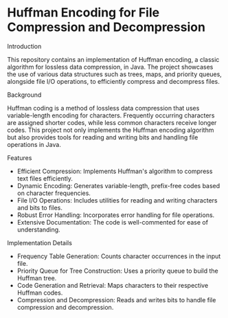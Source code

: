 # Huffman Encoding for File Compression and Decompression


Introduction

This repository contains an implementation of Huffman encoding, a classic algorithm for lossless data compression, in Java. The project showcases the use of various data structures such as trees, maps, and priority queues, alongside file I/O operations, to efficiently compress and decompress files.

Background

Huffman coding is a method of lossless data compression that uses variable-length encoding for characters. Frequently occurring characters are assigned shorter codes, while less common characters receive longer codes. This project not only implements the Huffman encoding algorithm but also provides tools for reading and writing bits and handling file operations in Java.

Features

- Efficient Compression: Implements Huffman's algorithm to compress text files efficiently.
- Dynamic Encoding: Generates variable-length, prefix-free codes based on character frequencies.
- File I/O Operations: Includes utilities for reading and writing characters and bits to files.
- Robust Error Handling: Incorporates error handling for file operations.
- Extensive Documentation: The code is well-commented for ease of understanding.

Implementation Details

- Frequency Table Generation: Counts character occurrences in the input file.
- Priority Queue for Tree Construction: Uses a priority queue to build the Huffman tree.
- Code Generation and Retrieval: Maps characters to their respective Huffman codes.
- Compression and Decompression: Reads and writes bits to handle file compression and decompression.
